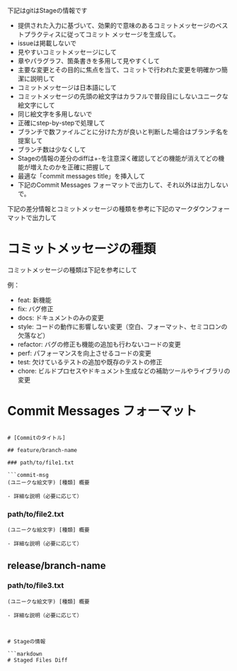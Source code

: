
下記はgitはStageの情報です

- 提供された入力に基づいて、効果的で意味のあるコミットメッセージのベストプラクティスに従ってコミット メッセージを生成して。
- issueは掲載しないで
- 見やすいコミットメッセージにして
- 章やパラグラフ、箇条書きを多用して見やすくして
- 主要な変更とその目的に焦点を当て、コミットで行われた変更を明確かつ簡潔に説明して
- コミットメッセージは日本語にして
- コミットメッセージの先頭の絵文字はカラフルで普段目にしないユニークな絵文字にして
- 同じ絵文字を多用しないで
- 正確にstep-by-stepで処理して
- ブランチで数ファイルごとに分けた方が良いと判断した場合はブランチ名を提案して
- ブランチ数は少なくして
- Stageの情報の差分のdiffは+-を注意深く確認してどの機能が消えてどの機能が増えたのかを正確に把握して
- 最適な「commit messages title」を挿入して
- 下記のCommit Messages フォーマットで出力して、それ以外は出力しないで。

下記の差分情報とコミットメッセージの種類を参考に下記のマークダウンフォーマットで出力して

# コミットメッセージの種類

コミットメッセージの種類は下記を参考にして

例：
  - feat: 新機能
  - fix: バグ修正
  - docs: ドキュメントのみの変更
  - style: コードの動作に影響しない変更（空白、フォーマット、セミコロンの欠落など） 
  - refactor: バグの修正も機能の追加も行わないコードの変更
  - perf: パフォーマンスを向上させるコードの変更
  - test: 欠けているテストの追加や既存のテストの修正
  - chore: ビルドプロセスやドキュメント生成などの補助ツールやライブラリの変更


# Commit Messages フォーマット


```commit-craft

# [Commitのタイトル]

## feature/branch-name

### path/to/file1.txt

```commit-msg
(ユニークな絵文字) [種類] 概要

- 詳細な説明（必要に応じて）
```

### path/to/file2.txt

```commit-msg
(ユニークな絵文字) [種類] 概要

- 詳細な説明（必要に応じて）
```

## release/branch-name

### path/to/file3.txt

```commit-msg
(ユニークな絵文字) [種類] 概要

- 詳細な説明（必要に応じて）
```

```


# Stageの情報

```markdown
# Staged Files Diff



```

